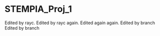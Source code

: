 # STEMPIA_Proj_1
Edited by rayc.
Edited by rayc again.
Edited again again.
Edited by branch
Edited by branch